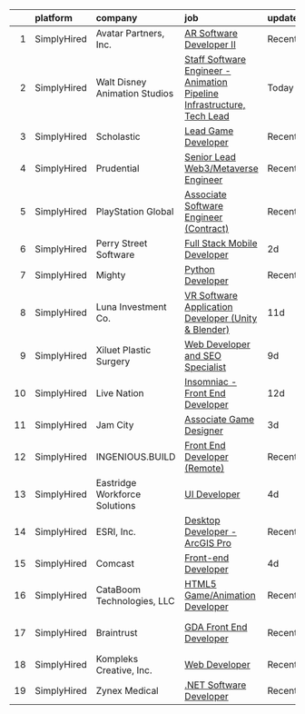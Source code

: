 

|    | platform    | company                       | job                                                                                                                                                                                    | update_time   | location          |
|---:|:------------|:------------------------------|:---------------------------------------------------------------------------------------------------------------------------------------------------------------------------------------|:--------------|:------------------|
|  1 | SimplyHired | Avatar Partners, Inc.         | [AR Software Developer II](https://www.simplyhired.com/job/UeNDfsvrvGKqJT2_CcRkXhDQimk6kBmqp97LV9GSoNPJsJtnaRbEsA?q=animation+developer)                                               | Recently      | Remote            |
|  2 | SimplyHired | Walt Disney Animation Studios | [Staff Software Engineer - Animation Pipeline Infrastructure, Tech Lead](https://www.simplyhired.com/job/wtbFkSuMG7_9jh6gM7uVrLCiW1SbJANlUm4pmS8cPE2D4pR6VAHlJg?q=animation+developer) | Today         | Burbank, CA       |
|  3 | SimplyHired | Scholastic                    | [Lead Game Developer](https://www.simplyhired.com/job/DTz35nzJgDgVh070S-dwrObT5Rl9sNQdLka6ZUBayi3X1bodL5Wyaw?q=animation+developer)                                                    | Recently      | New York, NY      |
|  4 | SimplyHired | Prudential                    | [Senior Lead Web3/Metaverse Engineer](https://www.simplyhired.com/job/VWo9hjks3qK8G8HR-ZtGZG_SxXpk9NSq4OgBqEMuJUVo-6Mcvas3oA?q=animation+developer)                                    | Recently      | Newark, NJ        |
|  5 | SimplyHired | PlayStation Global            | [Associate Software Engineer (Contract)](https://www.simplyhired.com/job/SzV7FfkdI6lT1EJila8fCMDsbFAM6pifbkrMdwSfRviQ3_6vb73S5g?q=animation+developer)                                 | Recently      | San Diego, CA     |
|  6 | SimplyHired | Perry Street Software         | [Full Stack Mobile Developer](https://www.simplyhired.com/job/y8YHwiGQ1XywZfedFPwhNbVwJKGxK5C0tRsttpm_lJXPy41t-3WOtg?q=animation+developer)                                            | 2d            | New York, NY      |
|  7 | SimplyHired | Mighty                        | [Python Developer](https://www.simplyhired.com/job/mSidqalQa9rFv-8uMc6mXYDSd2xaTVkb4xZSgl6OipQNezi9Fe79tw?q=animation+developer)                                                       | Recently      | Remote            |
|  8 | SimplyHired | Luna Investment Co.           | [VR Software Application Developer (Unity & Blender)](https://www.simplyhired.com/job/gy8HREFul1xocPlS9PtlO2qZaV4gum6HSfUE_ED1zIz-UhEoFwcbSw?q=animation+developer)                    | 11d           | Remote            |
|  9 | SimplyHired | Xiluet Plastic Surgery        | [Web Developer and SEO Specialist](https://www.simplyhired.com/job/jx4cBHL69kqrwIC7sF2kDKcJuQz8UQ4g_g91y5Bhb3441EdVxTeIEQ?q=animation+developer)                                       | 9d            | Miami, FL         |
| 10 | SimplyHired | Live Nation                   | [Insomniac - Front End Developer](https://www.simplyhired.com/job/oXs2vKz2-vKMcKrs1ddzYF0aDySVDaYY0xkj3JgONpvAmL4UhVU6iA?q=animation+developer)                                        | 12d           | Calabasas, CA     |
| 11 | SimplyHired | Jam City                      | [Associate Game Designer](https://www.simplyhired.com/job/iarp7AtkrHM9tFCpyC6FHTS1Zx7qFMixGIymbOj1qkrx6RPMpeDZow?q=animation+developer)                                                | 3d            | California        |
| 12 | SimplyHired | INGENIOUS.BUILD               | [Front End Developer (Remote)](https://www.simplyhired.com/job/6j79CYZDql2eX7fABHmfSi8Pap2YCIU-BNMpRKJwhHcBQJ67M7QELQ?q=animation+developer)                                           | Recently      | Nashville, TN     |
| 13 | SimplyHired | Eastridge Workforce Solutions | [UI Developer](https://www.simplyhired.com/job/6q6Vjp98W29OuptZOcOHfzHosq-_7NeifqzMGCwOfJSfykRBVycfDw?q=animation+developer)                                                           | 4d            | Sunnyvale, CA     |
| 14 | SimplyHired | ESRI, Inc.                    | [Desktop Developer - ArcGIS Pro](https://www.simplyhired.com/job/Pn0jlgPOSBBY-nMbXrtFeV4yvqyMnKMGCwWZz4L1Vtp9irTKUDf2Rg?q=animation+developer)                                         | Recently      | Remote            |
| 15 | SimplyHired | Comcast                       | [Front-end Developer](https://www.simplyhired.com/job/msmdX_ZZeKqip7qVr4OFsaqtSFs-qyDZRYO0DPkCMD2NWhA1n0XHcA?q=animation+developer)                                                    | 4d            | New York, NY      |
| 16 | SimplyHired | CataBoom Technologies, LLC    | [HTML5 Game/Animation Developer](https://www.simplyhired.com/job/rcD9kqRruTFu3sLPN7RcYmKqhwYda35Xkfl4DXnDIh1VgwPtoMUoDw?q=animation+developer)                                         | Recently      | Richardson, TX    |
| 17 | SimplyHired | Braintrust                    | [GDA Front End Developer](https://www.simplyhired.com/job/UZ9Q8-2YQzziZGvAgzlOQfWWakPdUbz_v2EOZRqXahRslnFEc8rN4A?q=animation+developer)                                                | Recently      | San Francisco, CA |
| 18 | SimplyHired | Kompleks Creative, Inc.       | [Web Developer](https://www.simplyhired.com/job/IW1Fb0pCE3I9AXyF_QhT5kM68LhfM3TfGQHUncj7eTOPCvEZxCnrRg?q=animation+developer)                                                          | Recently      | Durham, NC        |
| 19 | SimplyHired | Zynex Medical                 | [.NET Software Developer](https://www.simplyhired.com/job/CkZS4u7p1I92Dp42AUwS_a_ddjsrJw7_CNhZYtWMjYq5qdAiX22kGQ?q=animation+developer)                                                | Recently      | Englewood, CO     |